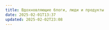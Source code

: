 ```yaml
---
title: Вдохновляющие блоги, люди и продукты
date: 2025-02-01T13:37
updated: 2025-02-02T23:08
---
```

